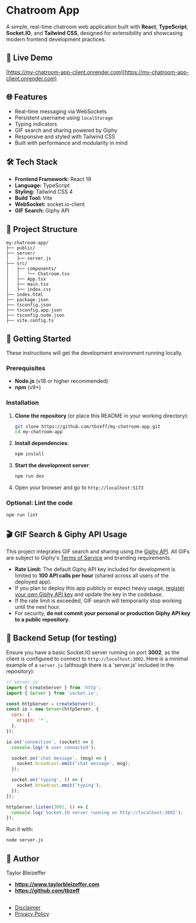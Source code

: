 
# Chatroom App

A simple, real-time chatroom web application built with **React**, **TypeScript**, **Socket.IO**, and **Tailwind CSS**, designed for extensibility and showcasing modern frontend development practices.

## 🚀 Live Demo

[https://my-chatroom-app-client.onrender.com](https://my-chatroom-app-client.onrender.com)


## 🌐 Features

- Real-time messaging via WebSockets
- Persistent username using `localStorage`
- Typing indicators
- GIF search and sharing powered by Giphy
- Responsive and styled with Tailwind CSS
- Built with performance and modularity in mind

## 🛠️ Tech Stack

- **Frontend Framework:** React 19
- **Language:** TypeScript
- **Styling:** Tailwind CSS 4
- **Build Tool:** Vite
- **WebSocket:** socket.io-client
- **GIF Search:** Giphy API

## 📁 Project Structure

```
my-chatroom-app/
├── public/
├── server/
│   ├── server.js
├── src/
│   ├── components/
│   │   └── Chatroom.tsx
│   ├── App.tsx
│   ├── main.tsx
│   ├── index.css
├── index.html
├── package.json
├── tsconfig.json
├── tsconfig.app.json
├── tsconfig.node.json
├── vite.config.ts
```

## 🚀 Getting Started

These instructions will get the development environment running locally.

### Prerequisites

- **Node.js** (v18 or higher recommended)
- **npm** (v9+)

### Installation

1. **Clone the repository** (or place this README in your working directory):

   ```bash
   git clone https://github.com/tbzeff/my-chatroom-app.git
   cd my-chatroom-app
   ```

2. **Install dependencies**:

   ```bash
   npm install
   ```

3. **Start the development server**:

   ```bash
   npm run dev
   ```

4. Open your browser and go to `http://localhost:5173`

### Optional: Lint the code

```bash
npm run lint
```

## 🎬 GIF Search & Giphy API Usage

This project integrates GIF search and sharing using the [Giphy API](https://developers.giphy.com/). All GIFs are subject to Giphy's [Terms of Service](https://support.giphy.com/hc/en-us/articles/360020027752-GIPHY-API-Terms-of-Service) and branding requirements.

- **Rate Limit:** The default Giphy API key included for development is limited to **100 API calls per hour** (shared across all users of the deployed app).
- If you plan to deploy this app publicly or expect heavy usage, [register your own Giphy API key](https://developers.giphy.com/dashboard/) and update the key in the codebase.
- If the rate limit is exceeded, GIF search will temporarily stop working until the next hour.
- For security, **do not commit your personal or production Giphy API key to a public repository**.

## 🧪 Backend Setup (for testing)

Ensure you have a basic Socket.IO server running on port **3002**, as the client is configured to connect to `http://localhost:3002`. Here is a minimal example of a `server.js` (although there is a 'server.js' included in the repository):

```js
// server.js
import { createServer } from 'http';
import { Server } from 'socket.io';

const httpServer = createServer();
const io = new Server(httpServer, {
  cors: {
    origin: '*',
  },
});

io.on('connection', (socket) => {
  console.log('A user connected');

  socket.on('chat message', (msg) => {
    socket.broadcast.emit('chat message', msg);
  });

  socket.on('typing', () => {
    socket.broadcast.emit('typing');
  });
});

httpServer.listen(3002, () => {
  console.log('Socket.IO server running on http://localhost:3002');
});
```

Run it with:

```bash
node server.js
```

## 👤 Author

Taylor Bleizeffer
- **https://www.taylorbleizeffer.com**
- **https://github.com/tbzeff**

##
- [Disclaimer](./DISCLAIMER.md)
- [Privacy Policy](./PRIVACY.md)
